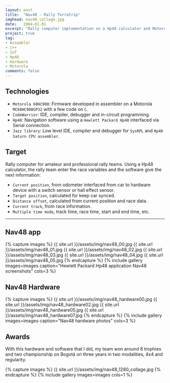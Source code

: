 ```yaml
---
layout: post
title:  "Nav48 - Rally Terratrip"
imghead: nav48_collage.jpg
date:   2004-01-01
excerpt: "Rally computer implementation on a Hp48 calculator and Motorola microcontroller."
project: true
tag:
- Assembler
- C++
- IoT
- Hp48
- Hardware
- Motorola
comments: false
---
```


## Technologies

* `Motorola 68HC908`: Firmware developed in assembler on a Motorola `MC68HC908GP32` with a few code on `C`.<br/>
* `CodeWarrior`: IDE, compiler, debugger and in-circuit programming.
* `Hp48`: Navigation software using a `Hewlett Packard Hp48` interfaced via Serial connection.<br/>
* `Jazz library`: Low level IDE, compiler and debugger for `SysRPL` and `Hp48 Saturn CPU assembler`.
   
## Target

Rally computer for amateur and professional rally teams. Using a Hp48 calculator, the rally team enter the race variables and the software give the next information:

 - `Current position`, from odometer interfaced from car to hardware device with a switch sensor or hall effect sensor.
 - `Target position`, calculated for keep car synced.
 - `Distance offset`, calculated from current position and race data.
 - `Current track`, from race information.
 - `Multiple time mode`, track time, race time, start and end time, etc.
 
---

## Nav48 app

{% capture images %}
  {{ site.url }}/assets/img/nav48_00.jpg
  {{ site.url }}/assets/img/nav48_01.jpg
  {{ site.url }}/assets/img/nav48_02.jpg
  {{ site.url }}/assets/img/nav48_03.jpg
  {{ site.url }}/assets/img/nav48_04.jpg
  {{ site.url }}/assets/img/nav48_05.jpg
{% endcapture %}
{% include gallery images=images caption="Hewlett Packard Hp48 application Nav48 screenshots" cols=3 %}

## Nav48 Hardware

{% capture images %}
  {{ site.url }}/assets/img/nav48_hardware00.jpg
  {{ site.url }}/assets/img/nav48_hardware02.jpg
  {{ site.url }}/assets/img/nav48_hardware05.jpg
  {{ site.url }}/assets/img/nav48_hardware07.jpg
{% endcapture %}
{% include gallery images=images caption="Nav48 hardware photos" cols=3 %}

## Awards

With this hardware and software that I did, my team won around 8 trophies and two championship on Bogotá on three years in two modalities, 4x4 and regularity.

{% capture images %}
  {{ site.url }}/assets/img/nav48_1280_collage.jpg
{% endcapture %}
{% include gallery images=images cols=1 %}
